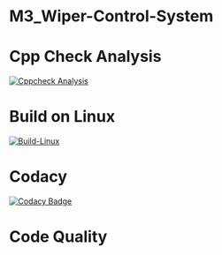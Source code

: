# M3_Wiper-Control-System
# Cpp Check Analysis
[![Cppcheck Analysis](https://github.com/Anbarasi-A/M3_Wiper-Control-System/actions/workflows/c-cpp%20check%20analysis.yml/badge.svg)](https://github.com/Anbarasi-A/M3_Wiper-Control-System/actions/workflows/c-cpp%20check%20analysis.yml)
# Build on Linux
[![Build-Linux](https://github.com/Anbarasi-A/M3_Wiper-Control-System/actions/workflows/c-cpp%20build%20on%20linux.yml/badge.svg)](https://github.com/Anbarasi-A/M3_Wiper-Control-System/actions/workflows/c-cpp%20build%20on%20linux.yml)
# Codacy
[![Codacy Badge](https://app.codacy.com/project/badge/Grade/b2c0fc269d5b45c49994668b8ebfa827)](https://www.codacy.com/gh/Anbarasi-A/M3_Wiper-Control-System/dashboard?utm_source=github.com&amp;utm_medium=referral&amp;utm_content=Anbarasi-A/M3_Wiper-Control-System&amp;utm_campaign=Badge_Grade)
# Code Quality
